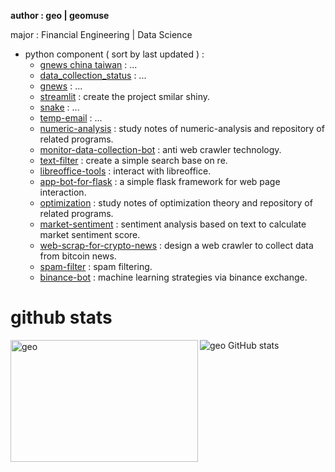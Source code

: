 **author : geo | geomuse**

major : Financial Engineering | Data Science

- python component ( sort by last updated ) :
    - [gnews china taiwan](https://github.com/geomuse/gnews_china_taiwan) : ...
    - [data_collection_status](https://github.com/geomuse/data_collection_status) : ...     
    - [gnews](https://github.com/geomuse/gnews) : ...
    - [streamlit](https://github.com/geomuse/streamlit) : create the project smilar shiny.
    - [snake](https://github.com/geomuse/snake) : ...
    - [temp-email](https://github.com/geomuse/temp-email) : ...
    - [numeric-analysis](https://github.com/geomuse/numeric-analysis) : study notes of numeric-analysis and repository of related programs.
    - [monitor-data-collection-bot](https://github.com/geomuse/monitor-data-collection-bot) : anti web crawler technology.
    - [text-filter](https://github.com/geomuse/text-filter) : create a simple search base on re.
    - [libreoffice-tools](https://github.com/geomuse/libreoffice-tools) : interact with libreoffice.
    - [app-bot-for-flask](https://github.com/geomuse/app-bot-for-flask) : a simple flask framework for web page interaction.
    - [optimization](https://github.com/geomuse/optimization) : study notes of optimization theory and repository of related programs.
    - [market-sentiment](https://github.com/geomuse/market-sentiment) : sentiment analysis based on text to calculate market sentiment score.
    - [web-scrap-for-crypto-news](https://github.com/geomuse/web-scrap-for-crypto-news) : design a web crawler to collect data from bitcoin news.
    - [spam-filter](https://github.com/geomuse/spam-filter) : spam filtering.
    - [binance-bot](https://github.com/geomuse/binance-bot) : machine learning strategies via binance exchange.
 
# github stats

<p><img align="left" width='300' height='195' src="https://github-readme-stats.vercel.app/api/top-langs/?username=geomuse&count_private=true&show_icons=true&layout=compact" alt="geo"/></p>

<img align='left'>![geo GitHub stats](https://github-readme-stats.vercel.app/api?username=geomuse\&count_private=true&show_icons=true&rank_icon=github)</img>
